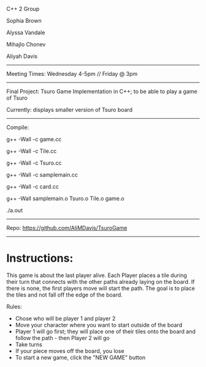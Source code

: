 C++ 2 Group

Sophia Brown

Alyssa Vandale

Mihajlo Chonev

Aliyah Davis

************************************************************

Meeting Times: Wednesday 4-5pm // Friday @ 3pm

************************************************************

Final Project: Tsuro Game Implementation in C++; to be able to play a game of Tsuro

Currently: displays smaller version of Tsuro board

************************************************************

Compile:

g++ -Wall -c game.cc

g++ -Wall -c Tile.cc

g++ -Wall -c Tsuro.cc

g++ -Wall -c samplemain.cc

g++ -Wall -c card.cc

g++ -Wall samplemain.o Tsuro.o Tile.o game.o

./a.out

************************************************************

Repo: https://github.com/AliMDavis/TsuroGame

************************************************************

# Instructions:

This game is about the last player alive. Each Player places a tile during their turn that connects 
with the other paths already laying on the board. If there is none, the first players move will start
the path. The goal is to place the tiles and not fall off the edge of the board. 

Rules:
- Chose who will be player 1 and player 2
- Move your character where you want to start outside of the board
- Player 1 will go first; they will place one of their tiles onto the board and follow the path - then Player 2 will go
- Take turns
- If your piece moves off the board, you lose
- To start a new game, click the "NEW GAME" button


